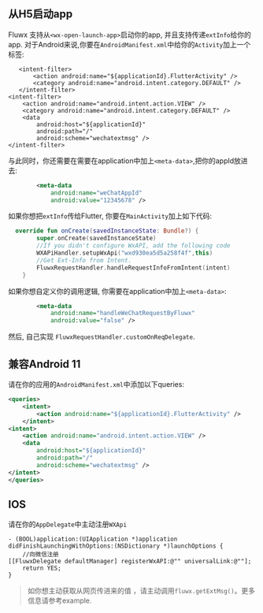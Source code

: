 ## 从H5启动app
Fluwx 支持从`<wx-open-launch-app>`启动你的app, 并且支持传递`extInfo`给你的app.
对于Android来说,你要在`AndroidManifest.xml`中给你的`Activity`加上一个标签:
```
   <intent-filter>
       <action android:name="${applicationId}.FlutterActivity" />
       <category android:name="android.intent.category.DEFAULT" />
   </intent-filter>
<intent-filter>
    <action android:name="android.intent.action.VIEW" />
    <category android:name="android.intent.category.DEFAULT" />
    <data
        android:host="${applicationId}"
        android:path="/"
        android:scheme="wechatextmsg" />
</intent-filter>
```

与此同时，你还需要在需要在application中加上`<meta-data>`,把你的appId放进去:

```xml
        <meta-data
            android:name="weChatAppId"
            android:value="12345678" />

```

如果你想把`extInfo`传给Flutter, 你要在`MainActivity`加上如下代码:
```kotlin
  override fun onCreate(savedInstanceState: Bundle?) {
        super.onCreate(savedInstanceState)
        //If you didn't configure WxAPI, add the following code
        WXAPiHandler.setupWxApi("wxd930ea5d5a258f4f",this)
        //Get Ext-Info from Intent.
        FluwxRequestHandler.handleRequestInfoFromIntent(intent)
    }
```
如果你想自定义你的调用逻辑, 你需要在application中加上`<meta-data>`:
```xml
        <meta-data
            android:name="handleWeChatRequestByFluwx"
            android:value="false" />
```
然后, 自己实现 `FluwxRequestHandler.customOnReqDelegate`.

## 兼容Android 11
请在你的应用的`AndroidManifest.xml`中添加以下queries:

```xml
<queries>
    <intent>
        <action android:name="${applicationId}.FlutterActivity" />
    </intent>
<intent>
    <action android:name="android.intent.action.VIEW" />
    <data
        android:host="${applicationId}"
        android:path="/"
        android:scheme="wechatextmsg" />
</intent>
</queries>
```

## IOS
请在你的`AppDelegate`中主动注册`WXApi`
```oc
- (BOOL)application:(UIApplication *)application didFinishLaunchingWithOptions:(NSDictionary *)launchOptions {
    //向微信注册
[[FluwxDelegate defaultManager] registerWxAPI:@"" universalLink:@""];
    return YES;
}
```

> 如你想主动获取从网页传进来的值 ，请主动调用`fluwx.getExtMsg()`。更多信息请参考example.

